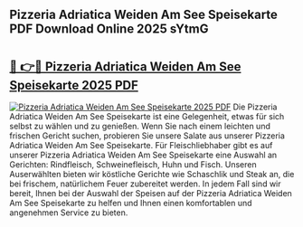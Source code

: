 ## Pizzeria Adriatica Weiden Am See Speisekarte PDF Download Online 2025 sYtmG

# <h2><a href="http://gcao69.nevu.top/?p=Pizzeria+Adriatica+Weiden+Am+See+Speisekarte">🔗 👉🔴 Pizzeria Adriatica Weiden Am See Speisekarte 2025 PDF</a></h2>

[![Pizzeria Adriatica Weiden Am See Speisekarte 2025 PDF](https://i.imgur.com/dBaPXMq.png)](http://gcao69.nevu.top/?p=Pizzeria+Adriatica+Weiden+Am+See+Speisekarte)
Die Pizzeria Adriatica Weiden Am See Speisekarte ist eine Gelegenheit, etwas für sich selbst zu wählen und zu genießen. Wenn Sie nach einem leichten und frischen Gericht suchen, probieren Sie unsere Salate aus unserer Pizzeria Adriatica Weiden Am See Speisekarte. Für Fleischliebhaber gibt es auf unserer Pizzeria Adriatica Weiden Am See Speisekarte eine Auswahl an Gerichten: Rindfleisch, Schweinefleisch, Huhn und Fisch. Unseren Auserwählten bieten wir köstliche Gerichte wie Schaschlik und Steak an, die bei frischem, natürlichem Feuer zubereitet werden. In jedem Fall sind wir bereit, Ihnen bei der Auswahl der Speisen auf der Pizzeria Adriatica Weiden Am See Speisekarte zu helfen und Ihnen einen komfortablen und angenehmen Service zu bieten.
